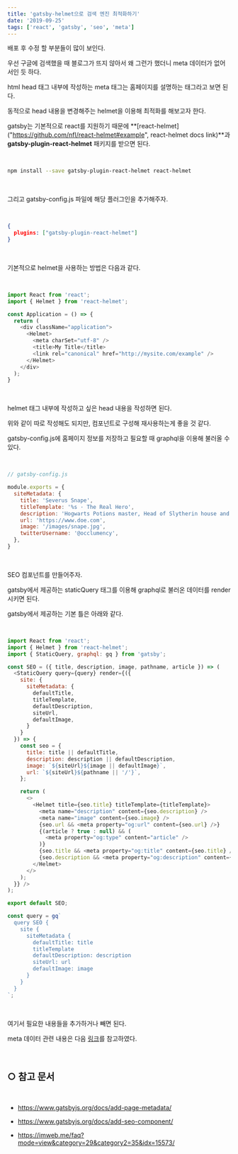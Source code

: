```yaml
---
title: 'gatsby-helmet으로 검색 엔진 최적화하기'
date: '2019-09-25'
tags: ['react', 'gatsby', 'seo', 'meta']
---
```


배포 후 수정 할 부분들이 많이 보인다.


우선 구글에 검색했을 때 블로그가 뜨지 않아서 왜 그런가 했더니 meta 데이터가 없어서인 듯 하다.


html head 태그 내부에 작성하는 meta 태그는 홈페이지를 설명하는 태그라고 보면 된다.


동적으로 head 내용을 변경해주는 helmet을 이용해 최적화를 해보고자 한다.


gatsby는 기본적으로 react를 지원하기 때문에 **[react-helmet]("https://github.com/nfl/react-helmet#example", react-helmet docs link)**과 **gatsby-plugin-react-helmet** 패키지를 받으면 된다.

<br />

```bash
npm install --save gatsby-plugin-react-helmet react-helmet
```

<br />

그리고 gatsby-config.js 파일에 해당 플러그인을 추가해주자.

<br />

```json
{
  plugins: ["gatsby-plugin-react-helmet"]
}
```

<br />

기본적으로 helmet을 사용하는 방법은 다음과 같다.

<br />

```js
import React from 'react';
import { Helmet } from 'react-helmet';

const Application = () => {
  return (
    <div className="application">
      <Helmet>
        <meta charSet="utf-8" />
        <title>My Title</title>
        <link rel="canonical" href="http://mysite.com/example" />
      </Helmet>
    </div>
  );
}
```

<br />

helmet 태그 내부에 작성하고 싶은 head 내용을 작성하면 된다. 


위와 같이 따로 작성해도 되지만, 컴포넌트로 구성해 재사용하는게 좋을 것 같다. 


gatsby-config.js에 홈페이지 정보를 저장하고 필요할 때 graphql을 이용해 불러올 수 있다.

<br />

```js
// gatsby-config.js

module.exports = {
  siteMetadata: {
    title: 'Severus Snape',
    titleTemplate: '%s · The Real Hero',
    description: 'Hogwarts Potions master, Head of Slytherin house and former Death Eater.',
    url: 'https://www.doe.com',
    image: '/images/snape.jpg',
    twitterUsername: '@occlumency',
  },
}
```
<br />

SEO 컴포넌트를 만들어주자.


gatsby에서 제공하는 staticQuery 태그를 이용해 graphql로 불러온 데이터를 render시키면 된다.


gatsby에서 제공하는 기본 틀은 아래와 같다.

<br />

```js
import React from 'react';
import { Helmet } from 'react-helmet';
import { StaticQuery, graphql: gq } from 'gatsby';

const SEO = ({ title, description, image, pathname, article }) => (
  <StaticQuery query={query} render={({
    site: {
      siteMetadata: {
        defaultTitle,
        titleTemplate,
        defaultDescription,
        siteUrl,
        defaultImage,
      }
    }
  }) => {
    const seo = {
      title: title || defaultTitle,
      description: description || defaultDescription,
      image: `${siteUrl}${image || defaultImage}`,
      url: `${siteUrl}${pathname || '/'}`,
    };

    return (
      <>
        <Helmet title={seo.title} titleTemplate={titleTemplate}>
          <meta name="description" content={seo.description} />
          <meta name="image" content={seo.image} />
          {seo.url && <meta property="og:url" content={seo.url} />}
          {(article ? true : null) && (
            <meta property="og:type" content="article" />
          )}
          {seo.title && <meta property="og:title" content={seo.title} />}
          {seo.description && <meta property="og:description" content={seo.description} />}
        </Helmet>
      </>
    );
  }} />
);

export default SEO;

const query = gq`
  query SEO {
    site {
      siteMetadata {
        defaultTitle: title
        titleTemplate
        defaultDescription: description
        siteUrl: url
        defaultImage: image
      }
    }
  }
`;
```

<br />

여기서 필요한 내용들을 추가하거나 빼면 된다.


meta 데이터 관련 내용은 다음 [링크](https://steemit.com/kr/@reggie031/html-seo-web-coding)를 참고하였다.

<br />

## ○ 참고 문서

<br />

* <https://www.gatsbyjs.org/docs/add-page-metadata/>

* <https://www.gatsbyjs.org/docs/add-seo-component/>

* <https://imweb.me/faq?mode=view&category=29&category2=35&idx=15573/>

